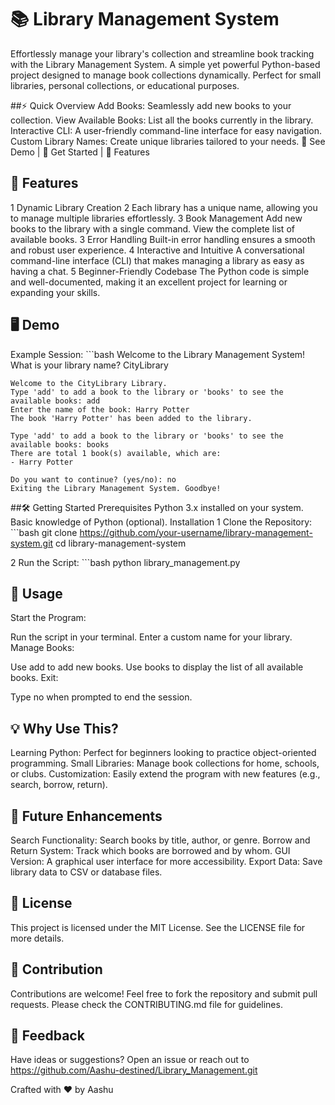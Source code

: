 # 📚 Library Management System
Effortlessly manage your library's collection and streamline book tracking with the Library Management System.
A simple yet powerful Python-based project designed to manage book collections dynamically. Perfect for small libraries, personal collections, or educational purposes.

##⚡ Quick Overview
Add Books: Seamlessly add new books to your collection.
View Available Books: List all the books currently in the library.
Interactive CLI: A user-friendly command-line interface for easy navigation.
Custom Library Names: Create unique libraries tailored to your needs.
🔗 See Demo | 🚀 Get Started | 🌟 Features

## 🌟 Features
1 Dynamic Library Creation
2 Each library has a unique name, allowing you to manage multiple libraries effortlessly.
3 Book Management
  Add new books to the library with a single command.
  View the complete list of available books.
3 Error Handling
  Built-in error handling ensures a smooth and robust user experience.
4 Interactive and Intuitive
  A conversational command-line interface (CLI) that makes managing a library as easy as having a chat.
5 Beginner-Friendly Codebase
  The Python code is simple and well-documented, making it an excellent project for learning or expanding your skills.

## 🖥️ Demo
Example Session:
    ```bash
    Welcome to the Library Management System!
    What is your library name? CityLibrary
    
    Welcome to the CityLibrary Library.
    Type 'add' to add a book to the library or 'books' to see the available books: add
    Enter the name of the book: Harry Potter
    The book 'Harry Potter' has been added to the library.
    
    Type 'add' to add a book to the library or 'books' to see the available books: books
    There are total 1 book(s) available, which are:
    - Harry Potter
    
    Do you want to continue? (yes/no): no
    Exiting the Library Management System. Goodbye!
    

##🛠️ Getting Started
Prerequisites
Python 3.x installed on your system.
Basic knowledge of Python (optional).
Installation
  1 Clone the Repository:
    ```bash
    git clone https://github.com/your-username/library-management-system.git
    cd library-management-system
  
  2 Run the Script:
    ```bash
    python library_management.py

## 🧰 Usage
Start the Program:

Run the script in your terminal.
Enter a custom name for your library.
Manage Books:

Use add to add new books.
Use books to display the list of all available books.
Exit:

Type no when prompted to end the session.

## 💡 Why Use This?
Learning Python: Perfect for beginners looking to practice object-oriented programming.
Small Libraries: Manage book collections for home, schools, or clubs.
Customization: Easily extend the program with new features (e.g., search, borrow, return).

## 🚀 Future Enhancements
Search Functionality: Search books by title, author, or genre.
Borrow and Return System: Track which books are borrowed and by whom.
GUI Version: A graphical user interface for more accessibility.
Export Data: Save library data to CSV or database files.

## 📜 License
This project is licensed under the MIT License. See the LICENSE file for more details.

## 🤝 Contribution
Contributions are welcome! Feel free to fork the repository and submit pull requests. Please check the CONTRIBUTING.md file for guidelines.

## 💬 Feedback
Have ideas or suggestions? Open an issue or reach out to https://github.com/Aashu-destined/Library_Management.git

Crafted with ❤️ by Aashu
